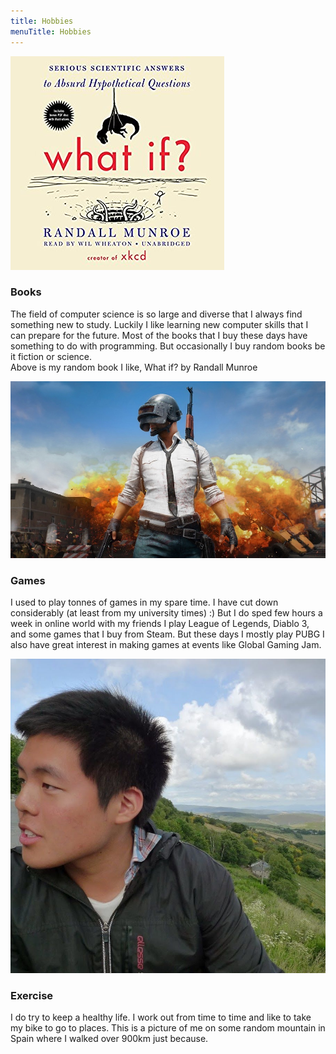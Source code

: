 ```yaml
---
title: Hobbies
menuTitle: Hobbies
---
```


![Book](./book.jpg)

### Books

The field of computer science is so large and diverse that I always find something new to study.
Luckily I like learning new computer skills that I can prepare for the future.
Most of the books that I buy these days have something to do with programming.
But occasionally I buy random books be it fiction or science.  
Above is my random book I like, What if? by Randall Munroe

![Games](./pubg.jpg)

### Games

I used to play tonnes of games in my spare time. I have cut down considerably (at least from my university times) :)
But I do sped few hours a week in online world with my friends
I play League of Legends, Diablo 3, and some games that I buy from Steam. But these days I mostly play PUBG
I also have great interest in making games at events like Global Gaming Jam. 

![Games](./hiking.jpeg)

### Exercise

I do try to keep a healthy life. I work out from time to time and like to take my bike to go to places.
This is a picture of me on some random mountain in Spain where I walked over 900km just because.